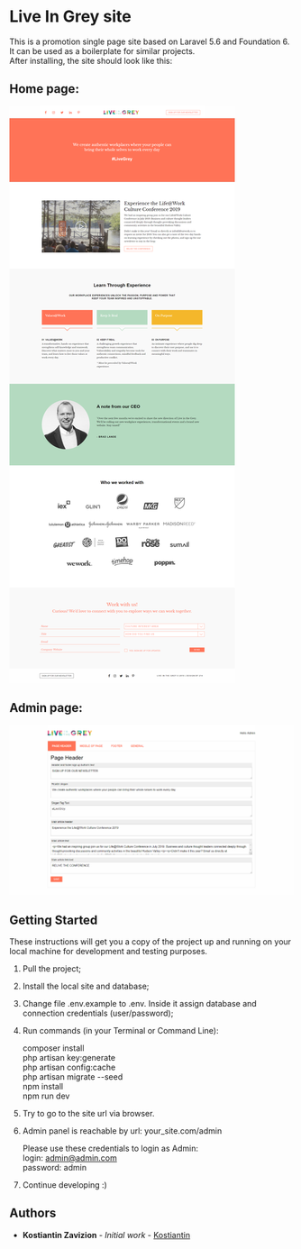 # Live In Grey site

This is a promotion single page site based on Laravel 5.6 and Foundation 6. It can be used as a boilerplate for similar projects.  
After installing, the site should look like this:  
## Home page:  
  ![home page](https://github.com/Kostiantin/liveingrey/blob/master/public/img/screenshots/LiveInTheGrey_1.png)  
## Admin page:
  ![admin page](https://github.com/Kostiantin/liveingrey/blob/master/public/img/screenshots/LiveInTheGrey_2.png)  

## Getting Started

These instructions will get you a copy of the project up and running on your local machine for development and testing purposes.

1) Pull the project;

2) Install the local site and database;

3) Change file .env.example to .env. Inside it assign database and connection credentials (user/password);

4) Run commands (in your Terminal or Command Line):  
     
     composer install  
     php artisan key:generate  
     php artisan config:cache  
     php artisan migrate --seed  
     npm install  
     npm run dev  
     
5) Try to go to the site url via browser.  

6) Admin panel is reachable by url: your_site.com/admin  

   Please use these credentials to login as Admin:  
     login: admin@admin.com  
     password: admin  
  
7) Continue developing :)
   
## Authors

* **Kostiantin Zavizion** - *Initial work* - [Kostiantin](https://github.com/Kostiantin)
